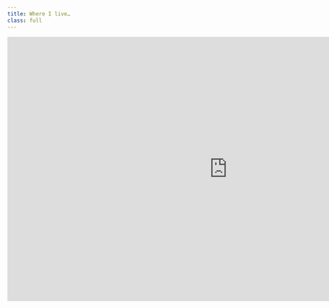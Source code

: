 ```yaml
---
title: Where I live…
class: full
---
```


<iframe aria-label="map of europe" width="1000" height="600" frameborder="0" scrolling="no" marginheight="0" marginwidth="0" src="http://www.openstreetmap.org/export/embed.html?bbox=-1.47216796875%2C45.99696161820381%2C22.3681640625%2C56.145549500679074&amp;layer=hot"></iframe>